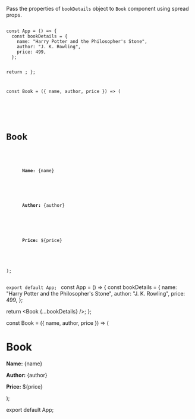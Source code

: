 Pass the properties of `bookDetails` object to `Book` component using spread props.

<codeblock language="reactjs" foldLines="11-24" type="exercise" testMode="fixedInput">
<code>
const App = () => {
  const bookDetails = {
    name: "Harry Potter and the Philosopher's Stone",
    author: "J. K. Rowling",
    price: 499,
  };

  return <Book />;
};

const Book = ({ name, author, price }) => (
  <div>
    <h1>Book</h1>
    <p>
      <b>Name:</b> {name}
    </p>
    <p>
      <b>Author:</b> {author}
    </p>
    <p>
      <b>Price:</b> ${price}
    </p>
  </div>
);

export default App;
</code>
<solution>
const App = () => {
  const bookDetails = {
    name: "Harry Potter and the Philosopher's Stone",
    author: "J. K. Rowling",
    price: 499,
  };

  return <Book {...bookDetails} />;
};

const Book = ({ name, author, price }) => (
  <div>
    <h1>Book</h1>
    <p>
      <b>Name:</b> {name}
    </p>
    <p>
      <b>Author:</b> {author}
    </p>
    <p>
      <b>Price:</b> ${price}
    </p>
  </div>
);

export default App;
</solution>
</codeblock>
